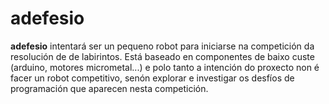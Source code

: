 # adefesio

**adefesio** intentará ser un pequeno robot para iniciarse na competición da resolución de
de labirintos. Está baseado en componentes de baixo custe (arduino, motores micrometal...)
e polo tanto a intención do proxecto non é facer un robot competitivo, senón explorar
e investigar os desfíos de programación que aparecen nesta competición.


